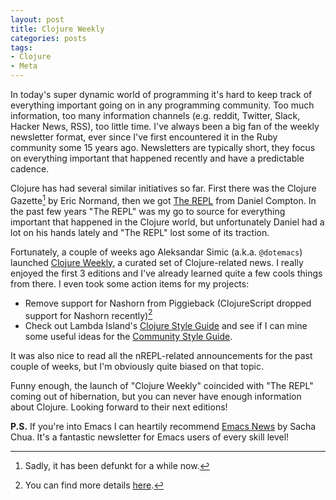 ```yaml
---
layout: post
title: Clojure Weekly
categories: posts
tags:
- Clojure
- Meta
---
```


In today's super dynamic world of programming it's hard to keep track of everything
important going on in any programming community. Too much information,
too many information channels (e.g. reddit, Twitter, Slack, Hacker News, RSS), too little time.
I've always been a big fan of the weekly newsletter format, ever since I've first
encountered it in the Ruby community some 15 years ago. Newsletters are typically short,
they focus on everything important that happened recently and have a predictable cadence.

Clojure has had several similar initiatives so far. First there was the Clojure Gazette[^1] by Eric Normand,
then we got [The REPL](https://www.therepl.net/newsletters/) from Daniel Compton. In the past few years
"The REPL" was my go to source for everything important that happened in the Clojure world, but unfortunately
Daniel had a lot on his hands lately and "The REPL" lost some of its traction.

Fortunately, a couple of weeks ago Aleksandar Simic (a.k.a. `@dotemacs`)
launched [Clojure
Weekly](https://mailchi.mp/4c649031c3a6/clojure-weekly-issue-4780441?e=95fbd2dda2),
a curated set of Clojure-related news. I really enjoyed the first 3
editions and I've already learned quite a few cools things from there. I even
took some action items for my projects:

* Remove support for Nashorn from Piggieback (ClojureScript dropped support for Nashorn recently)[^2]
* Check out Lambda Island's [Clojure Style Guide](https://nextjournal.com/lambdaisland/clojure-style-guide) and see if I can mine some useful ideas for the [Community Style Guide](https://guide.clojure.style/).

It was also nice to read all the nREPL-related announcements for the past couple of weeks, but I'm
obviously quite biased on that topic.

Funny enough, the launch of "Clojure Weekly" coincided with "The REPL" coming out of hibernation,
but you can never have enough information about Clojure. Looking forward to their next editions!

**P.S.** If you're into Emacs I can heartily recommend [Emacs News](https://sachachua.com/blog/category/geek/emacs/emacs-news/) by
Sacha Chua. It's a fantastic newsletter for Emacs users of every skill level!

[^1]: Sadly, it has been defunkt for a while now.
[^2]: You can find more details [here](https://clojurians-log.clojureverse.org/cljs-dev/2020-03-20).
